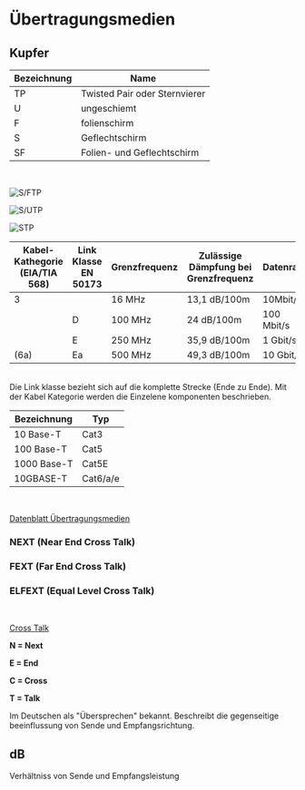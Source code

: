 # Übertragungsmedien

## Kupfer

Bezeichnung|Name
|--|--|
TP| Twisted Pair oder Sternvierer
U|ungeschiemt
F|folienschirm
S|Geflechtschirm
SF|Folien- und Geflechtschirm

<br/>

![S/FTP](https://upload.wikimedia.org/wikipedia/commons/f/fc/S-FTP-Kabel.svg)

![S/UTP](https://upload.wikimedia.org/wikipedia/commons/e/ea/SUTP-Kabel.svg)

![STP](https://upload.wikimedia.org/wikipedia/commons/e/e8/STP-Kabel.svg)

|Kabel-Kathegorie (EIA/TIA 568)|Link Klasse EN 50173|Grenzfrequenz|Zulässige Dämpfung bei Grenzfrequenz|Datenrate|Anwendung
|--|--|--|--|--|--|
|3||16 MHz| 13,1 dB/100m|10Mbit/s|Telefom/LAN
||D|100 MHz|24 dB/100m|100 Mbit/s| FastEthernet
||E|250 MHz| 35,9 dB/100m |1 Gbit/s|GbE
|(6a)|Ea|500 MHz| 49,3 dB/100m|10 Gbit/s|10 GbE

<br/>
Die Link klasse bezieht sich auf die komplette Strecke (Ende zu Ende).
Mit der Kabel Kategorie werden die Einzelene komponenten beschrieben.

Bezeichnung|Typ|
|--|--|
10 Base-T | Cat3
100 Base-T | Cat5
1000 Base-T | Cat5E
10GBASE-T | Cat6/a/e

<br>

[Datenblatt Übertragungsmedien](/Jahr%20/NE/Datenblatt_Übertragungsmedien.pdf)

### NEXT (Near End Cross Talk)
### FEXT (Far End Cross Talk)
### ELFEXT (Equal Level Cross Talk)

<br>

[Cross Talk](/Jahr%20/NE/CrossTalk.pdf)

**N = Next**

**E = End**

**C = Cross**

**T = Talk**

Im Deutschen als "Übersprechen" bekannt.
Beschreibt die gegenseitige beeinflussung von Sende und Empfangsrichtung.

## dB
Verhältniss von Sende und Empfangsleistung